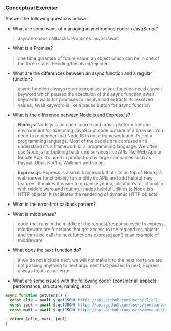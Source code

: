 ### Conceptual Exercise

Answer the following questions below:

- What are some ways of managing asynchronous code in JavaScript?
> 	asynchronous callbacks.
> 	Promises.
> 	async/await

- What is a Promise?
> one time gurantee of future value.
> an object which can be in one of the three states
> Pending/Resolved/rejected

- What are the differences between an async function and a regular function?
> async function always returns promises
> async function need a await keyword which pauses the exectuion of the async function
> await keywords waits for promises to resolve and extracts its resolved values, 
> await keyword is like a pause button for async function

- What is the difference between Node.js and Express.js?
>  **Node.js**: Node.js is an open source and cross-platform runtime environment for executing JavaScript code outside of a browser. You need to remember that NodeJS is not a framework and it’s not a programming language. Most of the people are confused and understand it’s a framework or a programming language. We often use Node.js for building back-end services like APIs like Web App or Mobile App. It’s used in production by large companies such as Paypal, Uber, Netflix, Wallmart and so on.

> **Express.js**: Express is a small framework that sits on top of Node.js’s web server functionality to simplify its APIs and add helpful new features. It makes it easier to organize your application’s functionality with middle ware and routing. It adds helpful utilities to Node.js’s HTTP objects. It facilitates the rendering of dynamic HTTP objects.

- What is the error-first callback pattern?

- What is middleware?
> code that runs in the middle of the request/response cycle
> In express, middleware are functions that get access to the req and res objects and can also call the next functions
> express.json() is an example of middleware

- What does the `next` function do?
> if we do not include next, we will not make it to the next route
> we are not passing anything to next
> argument that passed to next, Express always treats as an error

- What are some issues with the following code? (consider all aspects: performance, structure, naming, etc)

```js
async function getUsers() {
  const elie = await $.getJSON('https://api.github.com/users/elie');
  const joel = await $.getJSON('https://api.github.com/users/joelburton');
  const matt = await $.getJSON('https://api.github.com/users/mmmaaatttttt');

  return [elie, matt, joel];
}
```
